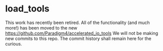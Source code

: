 load_tools
==========

This work has recently been retired. All of the functionality (and much more!) has been moved to the new https://github.com/Paradigm4/accelerated_io_tools
We will not be making new commits to this repo. The commit history shall remain here for the curious.
